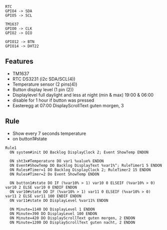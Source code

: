 ```
RTC
GPIO4 -> SDA
GPIO5 -> SCL

TM1637
GPIO0 -> CLK
GPIO2 -> DIO

GPIO12 -> BTN
GPIO14 -> DHT22
```
## Features
- TM1637
- RTC DS3231 (i2c SDA/SCL(4))
- Temperature sensor (2 pins(4))
- Button display level (1 pin (2))
- Displaylevel full daylight and less at night (min & max) 19:00 & 06:00
- disable for 1 hour if button was pressed
- Easteregg at 07:00 DisplayScrollText guten morgen, 3

## Rule
- Show every 7 seconds temperature
- on button1#state
```
Rule1
  ON system#init DO Backlog DisplayClock 2; Event ShowTemp ENDON

  ON sht3x#Temperature DO var1 %value% ENDON
  ON Event#ShowTemp DO Backlog DisplayText %var1%^; RuleTimer1 5 ENDON
  ON Rules#Timer=1 DO Backlog DisplayClock 2; RuleTimer2 15 ENDON
  ON Rules#Timer=2 Do Event ShowTemp ENDON

  ON button1#state DO IF (%var10% > 1) var10 0 ELSEIF (%var10% > 0) var10 2 ELSE var10 0 ENDIF ENDON
  ON var10#state DO IF (%var10% > 1) var11 0 ELSEIF (%var10% > 0) var11 2 ELSE var11 100 ENDIF ENDON
  ON var11#state DO DisplayLevel %var11% ENDON
  
  ON Minute=1140 DO DisplayLevel 1 ENDON
  ON Minute=390 DO DisplayLevel 100 ENDON
  ON Minute=420 DO DisplayScrollText guten morgen, 2 ENDON
  ON Minute=1200 DO DisplayScrollText guten nacht, 2 ENDON
```
